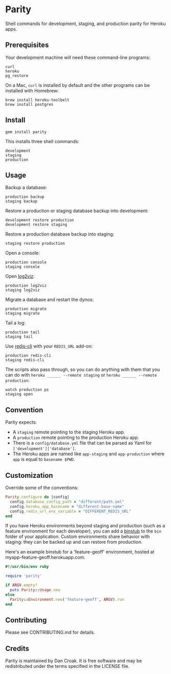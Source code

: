 Parity
======

Shell commands for development, staging, and production parity for Heroku apps.

Prerequisites
-------------

Your development machine will need these command-line programs:

    curl
    heroku
    pg_restore

On a Mac,
`curl` is installed by default
and the other programs can be installed with Homebrew:

    brew install heroku-toolbelt
    brew install postgres

Install
-------

    gem install parity

This installs three shell commands:

    development
    staging
    production

Usage
-----

Backup a database:

    production backup
    staging backup

Restore a production or staging database backup into development:

    development restore production
    development restore staging

Restore a production database backup into staging:

    staging restore production

Open a console:

    production console
    staging console

Open [log2viz][1]:

    production log2viz
    staging log2viz

Migrate a database and restart the dynos:

    production migrate
    staging migrate

Tail a log:

    production tail
    staging tail

Use [redis-cli][2] with your `REDIS_URL` add-on:

    production redis-cli
    staging redis-cli

The scripts also pass through, so you can do anything with them that you can do
with `heroku ______ --remote staging` or `heroku ______ --remote production`:

    watch production ps
    staging open

Convention
----------

Parity expects:

* A `staging` remote pointing to the staging Heroku app.
* A `production` remote pointing to the production Heroku app.
* There is a `config/database.yml` file that can be parsed as Yaml for
  `['development']['database']`.
* The Heroku apps are named like `app-staging` and `app-production`
  where `app` is equal to `basename $PWD`.

Customization
-------------

Override some of the conventions:

```ruby
Parity.configure do |config|
  config.database_config_path = "different/path.yml"
  config.heroku_app_basename = "different-base-name"
  config.redis_url_env_variable = "DIFFERENT_REDIS_URL"
end
```

If you have Heroku environments beyond staging and production (such as a feature
environment for each developer), you can add a [binstub] to the `bin` folder of
your application. Custom environments share behavior with staging: they can be
backed up and can restore from production.

[binstub]: https://github.com/sstephenson/rbenv/wiki/Understanding-binstubs

Here's an example binstub for a 'feature-geoff' environment, hosted at
myapp-feature-geoff.herokuapp.com.

```ruby
#!/usr/bin/env ruby

require 'parity'

if ARGV.empty?
  puts Parity::Usage.new
else
  Parity::Environment.new('feature-geoff', ARGV).run
end
```

Contributing
------------

Please see CONTRIBUTING.md for details.

Credits
-------

Parity is maintained by Dan Croak. It is free software and may be redistributed
under the terms specified in the LICENSE file.

[1]: https://blog.heroku.com/archives/2013/3/19/log2viz
[2]: http://redis.io/commands

